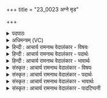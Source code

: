 +++
title = "23_0023 अग्ने मृड"

+++
<details><summary>पदपाठः</summary>

अ꣡ग्ने꣢꣯। मृ꣣ड꣢। म꣣हा꣢न्। अ꣣सि। अ꣡यः꣢꣯। आ। दे꣣वयु꣢म्। ज꣡न꣢꣯म्। इ꣣ये꣡थ꣢। ब꣣र्हिः꣢। आ꣣स꣡द꣢म्। आ꣣। स꣡द꣢म्। २३।
</details>

<details><summary>अधिमन्त्रम् (VC)</summary>

- अग्निः
- वामदेवो गौतमः
- गायत्री
- षड्जः
- आग्नेयं काण्डम्
</details>

<details><summary>हिन्दी : आचार्य रामनाथ वेदालंकार - विषयः</summary>

अगले मन्त्र में परमात्मा से सुख की प्रार्थना करते हैं।
</details>

<details><summary>हिन्दी : आचार्य रामनाथ वेदालंकार - पदार्थः</summary>

पदार्थान्वय -  हे (अग्ने) प्रकाशस्वरूप परमात्मन् ! आप मुझे (मृड) सुखी कीजिए। आप (महान्) महान् (असि) हो। आप (देवयुम्) दिव्यगुणों की कामना करनेवाले अथवा परमात्माभिलाषी (जनम्) मुझ जन को (अयः) प्राप्त हुए हो। मेरे (बर्हिः) हृदयरूप आसन पर (आसदम्) बैठने के लिए (आ इयेथ) आये हो ॥३॥
</details>

<details><summary>हिन्दी : आचार्य रामनाथ वेदालंकार - भावार्थः</summary>

भावार्थ -  हे परमेश्वर, हे अन्तर्यामिन् ! आप बड़ी कृपा करके मुझ अपने भक्त के हृदयासन पर आसीन होने के लिए आये हैं। निरन्तर दिव्यगुणों का सान्निध्य चाहता हुआ मैं आपके अनुग्रह की याचना करता हूँ। आप महान् हैं, मेरे विषय में भी अपनी महत्ता को चरितार्थ करें। सदा मुझे आनन्दित करते रहें ॥३॥
</details>

<details><summary>संस्कृत : आचार्य रामनाथ वेदालंकार - विषयः</summary>

अथ परमात्मानं सुखं प्रार्थयते।
</details>

<details><summary>संस्कृत : आचार्य रामनाथ वेदालंकार - पदार्थः</summary>

पदार्थान्वय -  हे (अग्ने) प्रकाशस्वरूप जगन्नायक परमात्मन् ! (मृड) मां सुखय। मृड सुखने, लोण्मध्यमैकवचनम्। त्वम् (महान्) महिमोपेतः (असि) वर्त्तसे। त्वम् (देवयुम्) देवान् दिव्यगुणान् देवं परमात्मानं वाऽऽत्मनः कामयते स देवयुस्तम्, दिव्यगुणाभिलाषिणं परमात्माभिलाषिणं वा। क्यचि क्याच्छन्दसि अ० ३।२।१७० इत्युप्रत्ययः। (जनम्) त्वद्भक्तं माम् (अयः) प्राप्तोऽसि। अय गतौ, भ्वादिः लङ्, व्यत्ययेन परस्मैपदम्। बर्हिः हृदयासनम् (आसदम्) आसत्तुम्, उपवेष्टुम्। आङ्पूर्वात् षद्लृ विशरणगत्यवसादनेषु धातोस्तुमर्थे णमुल्। (इयेथ) आयातोऽसि। इण् गतौ धातोः छन्दसि लुङ्लङ्लिटः। अ० ३।४।६ इति वर्त्तमानेऽर्थे लिट् ॥३॥
</details>

<details><summary>संस्कृत : आचार्य रामनाथ वेदालंकार - भावार्थः</summary>

भावार्थ -  हे परमेश्वर ! अन्तर्यामिन् ! त्वं परमकृपया त्वद्भक्तस्य मम हृदयासनमध्यासितुं समागतोऽसि। सततं दिव्यगुणसन्निधिं त्वत्सन्निधिञ्च कामयमानोऽहं त्वदनुग्रहं याचे। त्वं महानसि, मद्विषयेऽपि स्वं महिमानं चरितार्थं कुरु। सर्वदा मामानन्दय ॥३॥
</details>

<details><summary>संस्कृत : आचार्य रामनाथ वेदालंकार - पादटिप्पनी</summary>

टिप्पनी -   १. ऋ० ४।९।१ अय आ इत्यत्र य ईमा इति पाठः। ऋग्भाष्ये दयानन्दर्षिः मन्त्रमिमं विद्वत्सत्कारविषये व्याख्यातवान्
</details>